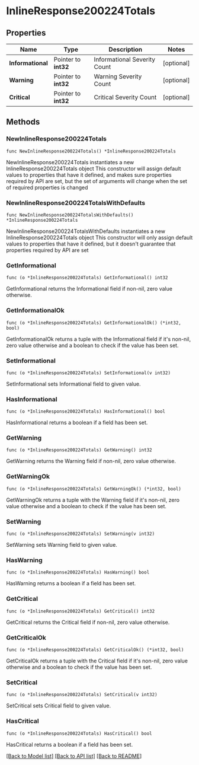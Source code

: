 # InlineResponse200224Totals

## Properties

Name | Type | Description | Notes
------------ | ------------- | ------------- | -------------
**Informational** | Pointer to **int32** | Informational Severity Count | [optional] 
**Warning** | Pointer to **int32** | Warning Severity Count | [optional] 
**Critical** | Pointer to **int32** | Critical Severity Count | [optional] 

## Methods

### NewInlineResponse200224Totals

`func NewInlineResponse200224Totals() *InlineResponse200224Totals`

NewInlineResponse200224Totals instantiates a new InlineResponse200224Totals object
This constructor will assign default values to properties that have it defined,
and makes sure properties required by API are set, but the set of arguments
will change when the set of required properties is changed

### NewInlineResponse200224TotalsWithDefaults

`func NewInlineResponse200224TotalsWithDefaults() *InlineResponse200224Totals`

NewInlineResponse200224TotalsWithDefaults instantiates a new InlineResponse200224Totals object
This constructor will only assign default values to properties that have it defined,
but it doesn't guarantee that properties required by API are set

### GetInformational

`func (o *InlineResponse200224Totals) GetInformational() int32`

GetInformational returns the Informational field if non-nil, zero value otherwise.

### GetInformationalOk

`func (o *InlineResponse200224Totals) GetInformationalOk() (*int32, bool)`

GetInformationalOk returns a tuple with the Informational field if it's non-nil, zero value otherwise
and a boolean to check if the value has been set.

### SetInformational

`func (o *InlineResponse200224Totals) SetInformational(v int32)`

SetInformational sets Informational field to given value.

### HasInformational

`func (o *InlineResponse200224Totals) HasInformational() bool`

HasInformational returns a boolean if a field has been set.

### GetWarning

`func (o *InlineResponse200224Totals) GetWarning() int32`

GetWarning returns the Warning field if non-nil, zero value otherwise.

### GetWarningOk

`func (o *InlineResponse200224Totals) GetWarningOk() (*int32, bool)`

GetWarningOk returns a tuple with the Warning field if it's non-nil, zero value otherwise
and a boolean to check if the value has been set.

### SetWarning

`func (o *InlineResponse200224Totals) SetWarning(v int32)`

SetWarning sets Warning field to given value.

### HasWarning

`func (o *InlineResponse200224Totals) HasWarning() bool`

HasWarning returns a boolean if a field has been set.

### GetCritical

`func (o *InlineResponse200224Totals) GetCritical() int32`

GetCritical returns the Critical field if non-nil, zero value otherwise.

### GetCriticalOk

`func (o *InlineResponse200224Totals) GetCriticalOk() (*int32, bool)`

GetCriticalOk returns a tuple with the Critical field if it's non-nil, zero value otherwise
and a boolean to check if the value has been set.

### SetCritical

`func (o *InlineResponse200224Totals) SetCritical(v int32)`

SetCritical sets Critical field to given value.

### HasCritical

`func (o *InlineResponse200224Totals) HasCritical() bool`

HasCritical returns a boolean if a field has been set.


[[Back to Model list]](../README.md#documentation-for-models) [[Back to API list]](../README.md#documentation-for-api-endpoints) [[Back to README]](../README.md)


